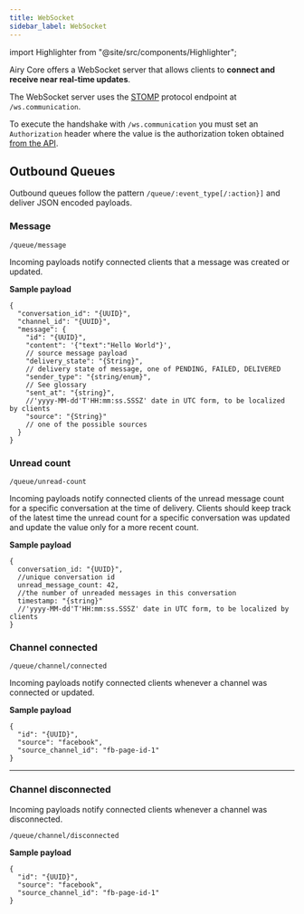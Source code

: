 ```yaml
---
title: WebSocket
sidebar_label: WebSocket
---
```


import Highlighter from "@site/src/components/Highlighter";

<Highlighter>

Airy Core offers a WebSocket server that allows clients to **connect and receive
near real-time updates**.

</Highlighter>

The WebSocket server uses the
[STOMP](https://en.wikipedia.org/wiki/Streaming_Text_Oriented_Messaging_Protocol)
protocol endpoint at `/ws.communication`.

To execute the handshake with `/ws.communication` you must set an
`Authorization` header where the value is the authorization token obtained [from
the API](/api/introduction#authentication).

## Outbound Queues

Outbound queues follow the pattern `/queue/:event_type[/:action}]` and deliver
JSON encoded payloads.

### Message

`/queue/message`

Incoming payloads notify connected clients that a message was created or
updated.

**Sample payload**

```json5
{
  "conversation_id": "{UUID}",
  "channel_id": "{UUID}",
  "message": {
    "id": "{UUID}",
    "content": '{"text":"Hello World"}',
    // source message payload
    "delivery_state": "{String}",
    // delivery state of message, one of PENDING, FAILED, DELIVERED
    "sender_type": "{string/enum}",
    // See glossary
    "sent_at": "{string}",
    //'yyyy-MM-dd'T'HH:mm:ss.SSSZ' date in UTC form, to be localized by clients
    "source": "{String}"
    // one of the possible sources
  }
}
```

### Unread count

`/queue/unread-count`

Incoming payloads notify connected clients of the unread message count for a
specific conversation at the time of delivery. Clients should keep track of the
latest time the unread count for a specific conversation was updated and update
the value only for a more recent count.

**Sample payload**

```json5
{
  conversation_id: "{UUID}",
  //unique conversation id
  unread_message_count: 42,
  //the number of unreaded messages in this conversation
  timestamp: "{string}"
  //'yyyy-MM-dd'T'HH:mm:ss.SSSZ' date in UTC form, to be localized by clients
}
```

### Channel connected

`/queue/channel/connected`

Incoming payloads notify connected clients whenever a channel was connected or
updated.

**Sample payload**

```json5
{
  "id": "{UUID}",
  "source": "facebook",
  "source_channel_id": "fb-page-id-1"
}
```

---

### Channel disconnected

Incoming payloads notify connected clients whenever a channel was disconnected.

`/queue/channel/disconnected`

**Sample payload**

```json5
{
  "id": "{UUID}",
  "source": "facebook",
  "source_channel_id": "fb-page-id-1"
}
```
